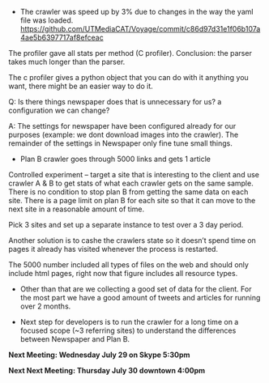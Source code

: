 -	The crawler was speed up by 3% due to changes in the way the yaml file was loaded.
https://github.com/UTMediaCAT/Voyage/commit/c86d97d31e1f06b107a4ae5b6397717af8efceac

The profiler gave all stats per method (C profiler). Conclusion: the parser takes much longer than the parser.

The c profiler gives a python object that you can do with it anything you want, there might be an easier way to do it.

Q: Is there things newspaper does that is unnecessary for us? a configuration we can change?

A: The settings for newspaper have been configured already for our purposes (example: we dont download images into the crawler).  The remainder of the settings in Newspaper only fine tune small things.

-	Plan B crawler goes through 5000 links and gets 1 article

Controlled experiment – target a site that is interesting to the client and use crawler A & B to get stats of what each crawler gets on the same sample.  There is no condition to stop plan B from getting the same data on each site.  There is a page limit on plan B for each site so that it can move to the next site in a reasonable amount of time.

Pick 3 sites and set up a separate instance to test over a 3 day period.

Another solution is to cashe the crawlers state so it doesn’t spend time on pages it already has visited whenever the process is restarted.

The 5000 number included all types of files on the web and should only include html pages, right now that figure includes all resource types.

-	Other than that are we collecting a good set of data for the client. For the most part we have a good amount of tweets and articles for running over 2 months.

-	Next step for developers is to run the crawler for a long time on a focused scope (~3 referring sites) to understand the differences between Newspaper and Plan B.

**Next Meeting: Wednesday July 29 on Skype 5:30pm**

**Next Next Meeting: Thursday July 30 downtown 4:00pm**
